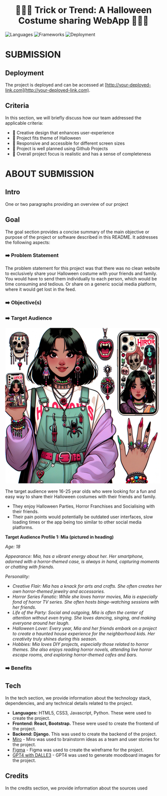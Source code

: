 
<h1 align="center"><strong>🎃🎃🎃 Trick or Trend: A Halloween Costume sharing WebApp 🎃🎃🎃</strong>
</h1>

![Languages](https://img.shields.io/badge/Languages-HTML5,_CSS3,_Javascript,_Python-orange?style=for-the-badge) ![Frameworks](https://img.shields.io/badge/Frameworks-Django,_React,_Bootstrap-orange?style=for-the-badge) ![Deployment](https://img.shields.io/badge/deployment-HEROKU-orange?style=for-the-badge)

# SUBMISSION
## Deployment

The project is deployed and can be accessed at [http://your-deployed-link.com](http://your-deployed-link.com).

## Criteria
In this section, we will briefly discuss how our team addressed the applicable criteria:

- 🎃 Creative design that enhances user-experience
- 🎃 Project fits theme of Halloween
- 🎃 Responsive and accessible for different screen sizes
- 🎃 Project is well planned using Github Projects
- 🎃 Overall project focus is realistic and has a sense of completeness

# ABOUT SUBMISSION
## Intro
One or two paragraphs providing an overview of our project

## Goal
The goal section provides a concise summary of the main objective or purpose of the project or software described in this README. It addresses the following aspects:

### **➡️ Problem Statement**

The problem statement for this project was that there was no clean website to exclusively share your Halloween costume with your friends and family. You would have to send them individually to each person, which would be time consuming and tedious. Or share on a generic social media platform, where it would get lost in the feed.

### **➡️ Objective(s)**
### **➡️ Target Audience**

<img src="assets/media/targetaudience.png" width=500>

The target audience were 16-25 year olds who were looking for a fun and easy way to share their Halloween costumes with their friends and family.

- They enjoy Halloween Parties, Horror Franchises and Socialising with their friends. 
- Their pain points would potentially be outdated user interfaces, slow loading times or the app being too similar to other social media platforms.

**Target Audience Profile 1: Mia (pictured in heading)**

<i>

Age: 18

Appearance: Mia, has a vibrant energy about her. Her smartphone, adorned with a horror-themed case, is always in hand, capturing moments or chatting with friends.

Personality:

- Creative Flair: Mia has a knack for arts and crafts. She often creates her own horror-themed jewelry and accessories.
- Horror Series Fanatic: While she loves horror movies, Mia is especially fond of horror TV series. She often hosts binge-watching sessions with her friends.
- Life of the Party: Social and outgoing, Mia is often the center of attention without even trying. She loves dancing, singing, and making everyone around her laugh.
- Halloween Lover: Every year, Mia and her friends embark on a project to create a haunted house experience for the neighborhood kids. Her creativity truly shines during this season.
- Hobbies: Mia loves DIY projects, especially those related to horror themes. She also enjoys reading horror novels, attending live horror escape rooms, and exploring horror-themed cafes and bars.

</i>

### **➡️ Benefits**

## Tech
In the tech section, we provide information about the technology stack, dependencies, and any technical details related to the project.

- **Languages:** HTML5, CSS3, Javascript, Python. These were used to create the project.
- **Frontend: React, Bootstrap.** These were used to create the frontend of the project.
- **Backend: Django.** This was used to create the backend of the project.
- [Miro](https://miro.com/) - Miro was used to brainstorm ideas as a team and user stories for the project.
- [Figma](https://www.figma.com/) - Figma was used to create the wireframe for the project.
- [GPT4 with DALLE3](https://openai.com/blog/openai-api/) - GPT4 was used to generate moodboard images for the project.

## Credits
In the credits section, we provide information about the sources used
